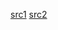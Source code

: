 [src1](https://qiita.com/ryomatube/items/1b36fe6d73b9a6c3468c)
[src2](https://qiita.com/ryomatube/items/1e7e7e96d5d23e5ce282)